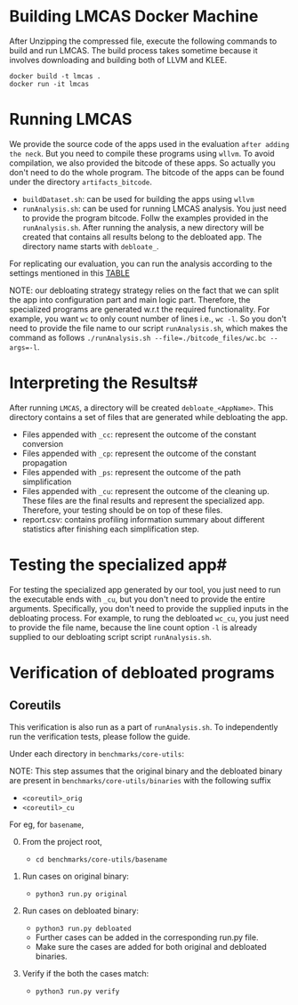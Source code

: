 # Building LMCAS Docker Machine #
After Unzipping the compressed file, execute the following commands to build and run LMCAS. The build process takes sometime because it involves downloading and building both of LLVM and KLEE.
```shell
docker build -t lmcas .
docker run -it lmcas
```


# Running LMCAS #
We provide the source code of the apps used in the evaluation `after adding the neck`. But you need to compile these programs using `wllvm`. To avoid compilation, we also provided the bitcode of these apps. So actually you don't need to do the whole program. The bitcode of the apps can be found under the directory `artifacts_bitcode`.

+ `buildDataset.sh`: can be used for building the apps using `wllvm`
+ `runAnalysis.sh`: can be used for running LMCAS analysis. You just need to provide the program bitcode. Follw the examples provided in the `runAnalysis.sh`. After running the analysis, a new directory will be created that contains all results belong to the debloated app. The directory name starts with `debloate_`.

For replicating our evaluation, you can run the analysis according to the settings mentioned in this [TABLE](https://sites.google.com/view/lmcas/home#h.r7u6w8uktrgc)

NOTE: our debloating strategy strategy relies on the fact that we can split the app into configuration part and main logic part. Therefore, the specialized programs are generated w.r.t the required functionality. For example, you want `wc` to only count number of lines i.e., `wc -l`. So you don't need to provide the file name to our script `runAnalysis.sh`, which makes the command as follows `./runAnalysis.sh --file=./bitcode_files/wc.bc --args=-l`.

# Interpreting the Results#
After running `LMCAS`, a directory will be created `debloate_<AppName>`. This directory contains a set of files that are generated while debloating the app. 

+ Files appended with `_cc`: represent the outcome of the constant conversion
+ Files appended with `_cp`: represent the outcome of the constant propagation
+ Files appended with `_ps`: represent the outcome of the path simplification
+ Files appended with `_cu`: represent the outcome of the cleaning up. These files are the final results and represent the specialized app. Therefore, your testing should be on top of these files.
+ report.csv: contains profiling information summary about different statistics after finishing each simplification step. 

# Testing the specialized app#
For testing the specialized app generated by our tool, you just need to run the executable ends with `_cu`, but you don't need to provide the entire arguments. Specifically, you don't need to provide the supplied inputs in the debloating process. For example, to rung the debloated `wc_cu`, you just need to provide the file name, because the line count option `-l` is already supplied to our debloating script script `runAnalysis.sh`. 


# Verification of debloated programs

## Coreutils

This verification is also run as a part of `runAnalysis.sh`. To independently run the 
verification tests, please follow the guide.

Under each directory in `benchmarks/core-utils`:

NOTE: This step assumes that the original binary and the debloated binary are present in 
`benchmarks/core-utils/binaries` with the following suffix 
- `<coreutil>_orig`
- `<coreutil>_cu`

For eg, for `basename`,

0. From the project root, 
    - `cd benchmarks/core-utils/basename`

1. Run cases on original binary:
	- `python3 run.py original`

2. Run cases on debloated binary:
	- `python3 run.py debloated`
	- Further cases can be added in the corresponding run.py file.
	- Make sure the cases are added for both original and debloated binaries.

3. Verify if the both the cases match:
	- `python3 run.py verify`

<!-- 
4. Debloat the binary:
	- `python run.py debloat`

5. Infer more code paths that are not executed for training cases:
	- `python run.py extend_debloat heuristic_level(i.e., 1 ~ 4)`
	- Retry step 3. -->
